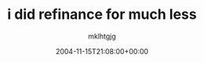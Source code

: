 ---
title: 'i did refinance for much less'
posts: 1
hash: 't337'
author: 'mklhtgjg'
date: 2004-11-15T21:08:00+00:00
sources:
  - http://forums.tokipona.org/viewtopic.php%3Ft=337.html
---